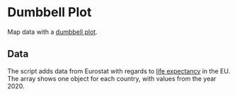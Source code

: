 # Dumbbell Plot

Map data with a [dumbbell plot](https://r-graph-gallery.com/web-extended-dumbbell-plot-ggplot2.html).

## Data

The script adds data from Eurostat with regards to [life expectancy](https://ec.europa.eu/eurostat/databrowser/view/DEMO_MLEXPEC__custom_639270/bookmark/table?lang=en&bookmarkId=2f26f931-4df1-499a-a8eb-3dbf1125a63a) in the EU. The array shows one object for each country, with values from the year 2020.
